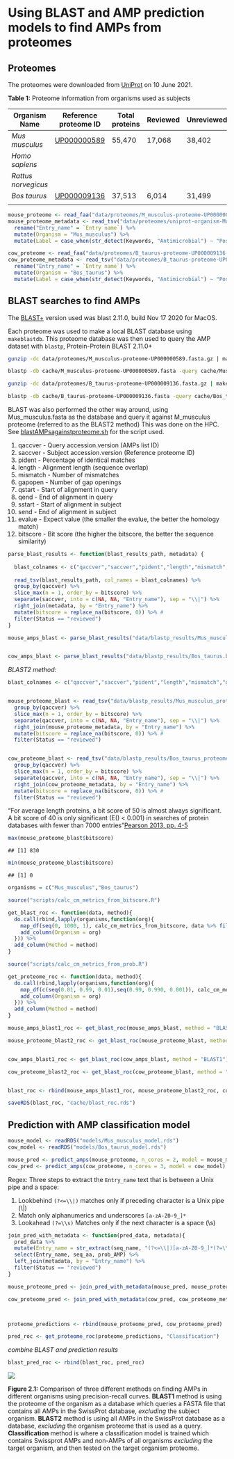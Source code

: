 
# Using BLAST and AMP prediction models to find AMPs from proteomes

## Proteomes

The proteomes were downloaded from
[UniProt](https://www.uniprot.org/proteomes) on 10 June 2021.

**Table 1:** Proteome information from organisms used as subjects

| Organism Name       | Reference proteome ID                                        | Total proteins | Reviewed | Unreviewed |
|---------------------|--------------------------------------------------------------|----------------|----------|------------|
| *Mus musculus*      | [UP000000589](https://www.uniprot.org/proteomes/UP000000589) | 55,470         | 17,068   | 38,402     |
| *Homo sapiens*      |                                                              |                |          |            |
| *Rattus norvegicus* |                                                              |                |          |            |
| *Bos taurus*        | [UP000009136](https://www.uniprot.org/proteomes/UP000009136) | 37,513         | 6,014    | 31,499     |
|                     |                                                              |                |          |            |

``` r
mouse_proteome <- read_faa("data/proteomes/M_musculus-proteome-UP000000589.fasta.gz")
mouse_proteome_metadata <- read_tsv("data/proteomes/uniprot-organism-Mus+musculus+AND+proteome.tab.gz", col_types = cols()) %>%
  rename("Entry_name" = `Entry name`) %>%
  mutate(Organism = "Mus_musculus") %>% 
  mutate(Label = case_when(str_detect(Keywords, "Antimicrobial") ~ "Pos", TRUE ~ "Neg"))

cow_proteome <- read_faa("data/proteomes/B_taurus-proteome-UP000009136.fasta.gz")
cow_proteome_metadata <- read_tsv("data/proteomes/B_taurus-proteome-UP000009136.tab.gz", col_types = cols()) %>%
  rename("Entry_name" = `Entry name`) %>%
  mutate(Organism = "Bos_taurus") %>% 
  mutate(Label = case_when(str_detect(Keywords, "Antimicrobial") ~ "Pos", TRUE ~ "Neg"))
```

## BLAST searches to find AMPs

The [BLAST+](https://pubmed.ncbi.nlm.nih.gov/20003500/) version used was
blast 2.11.0, build Nov 17 2020 for MacOS.

Each proteome was used to make a local BLAST database using
`makeblastdb`. This proteome database was then used to query the AMP
dataset with `blastp`, Protein-Protein BLAST 2.11.0+

``` bash
gunzip -dc data/proteomes/M_musculus-proteome-UP000000589.fasta.gz | makeblastdb -in - -title M_musculus-proteome-UP000000589 -dbtype prot -out cache/M_musculus-proteome-UP000000589.fasta
```

``` bash
blastp -db cache/M_musculus-proteome-UP000000589.fasta -query cache/Mus_musculus.fasta -outfmt 6 -max_target_seqs 5 -evalue=10 > data/blastp_results/Mus_musculus.blastp
```

``` bash
gunzip -dc data/proteomes/B_taurus-proteome-UP000009136.fasta.gz | makeblastdb -in - -title B_taurus-proteome-UP000009136 -dbtype prot -out cache/B_taurus-proteome-UP000009136.fasta 

blastp -db cache/B_taurus-proteome-UP000009136.fasta -query cache/Bos_taurus.fasta -outfmt 6 -max_target_seqs 5 -evalue=10 > data/blastp_results/Bos_taurus.blastp
```

BLAST was also performed the other way around, using Mus\_musculus.fasta
as the database and query it against M\_musculus proteome (referred to
as the BLAST2 method) This was done on the HPC. See
[blastAMPsagainstproteome.sh](/scripts/blastAMPsagainstproteome.sh) for
the script used.

1.  qaccver - Query accession.version (AMPs list ID)
2.  saccver - Subject accession.version (Reference proteome ID)
3.  pident - Percentage of identical matches
4.  length - Alignment length (sequence overlap)
5.  mismatch - Number of mismatches
6.  gapopen - Number of gap openings
7.  qstart - Start of alignment in query
8.  qend - End of alignment in query
9.  sstart - Start of alignment in subject
10. send - End of alignment in subject
11. evalue - Expect value (the smaller the evalue, the better the
    homology match)
12. bitscore - Bit score (the higher the bitscore, the better the
    sequence similarity)

``` r
parse_blast_results <- function(blast_results_path, metadata) {
  
  blast_colnames <- c("qaccver","saccver","pident","length","mismatch","gapopen","qstart","qend","sstart","send","evalue","bitscore")
  
  read_tsv(blast_results_path, col_names = blast_colnames) %>% 
  group_by(qaccver) %>% 
  slice_max(n = 1, order_by = bitscore) %>%
  separate(saccver, into = c(NA, NA, "Entry_name"), sep = "\\|") %>%
  right_join(metadata, by = "Entry_name") %>% 
  mutate(bitscore = replace_na(bitscore, 0)) %>% # 
  filter(Status == "reviewed")
}

mouse_amps_blast <- parse_blast_results("data/blastp_results/Mus_musculus.blastp", mouse_proteome_metadata)


cow_amps_blast <- parse_blast_results("data/blastp_results/Bos_taurus.blastp", cow_proteome_metadata)
```

*BLAST2 method:*

``` r
blast_colnames <- c("qaccver","saccver","pident","length","mismatch","gapopen","qstart","qend","sstart","send","evalue","bitscore")


mouse_proteome_blast <- read_tsv("data/blastp_results/Mus_musculus_proteome.blastp", col_names = blast_colnames) %>% 
  group_by(qaccver) %>% 
  slice_max(n = 1, order_by = bitscore) %>%
  separate(qaccver, into = c(NA, NA, "Entry_name"), sep = "\\|") %>%
  right_join(mouse_proteome_metadata, by = "Entry_name") %>% 
  mutate(bitscore = replace_na(bitscore, 0)) %>% # 
  filter(Status == "reviewed")


cow_proteome_blast <- read_tsv("data/blastp_results/Bos_taurus_proteome.blastp", col_names = blast_colnames) %>% 
  group_by(qaccver) %>% 
  slice_max(n = 1, order_by = bitscore) %>%
  separate(qaccver, into = c(NA, NA, "Entry_name"), sep = "\\|") %>%
  right_join(cow_proteome_metadata, by = "Entry_name") %>% 
  mutate(bitscore = replace_na(bitscore, 0)) %>% # 
  filter(Status == "reviewed")
```

“For average length proteins, a bit score of 50 is almost always
significant. A bit score of 40 is only significant (E() &lt; 0.001) in
searches of protein databases with fewer than 7000 entries”[Pearson
2013, pp. 4-5](https://doi.org/10.1002/0471250953.bi0301s42)

``` r
max(mouse_proteome_blast$bitscore)
```

    ## [1] 830

``` r
min(mouse_proteome_blast$bitscore)
```

    ## [1] 0

``` r
organisms = c("Mus_musculus","Bos_taurus")

source("scripts/calc_cm_metrics_from_bitscore.R")

get_blast_roc <- function(data, method){
  do.call(rbind,lapply(organisms,function(org){ 
    map_df(seq(0, 1000, 1), calc_cm_metrics_from_bitscore, data %>% filter(Organism==org)) %>%
    add_column(Organism = org)
  })) %>%   
  add_column(Method = method)
}

source("scripts/calc_cm_metrics_from_prob.R")

get_proteome_roc <- function(data, method){
  do.call(rbind,lapply(organisms,function(org){ 
    map_df(c(seq(0.01, 0.99, 0.01),seq(0.99, 0.990, 0.001)), calc_cm_metrics_from_prob, data %>% filter(Organism==org)) %>%
    add_column(Organism = org)
  })) %>%   
  add_column(Method = method)
}
```

``` r
mouse_amps_blast1_roc <- get_blast_roc(mouse_amps_blast, method = "BLAST1")

mouse_proteome_blast2_roc <- get_blast_roc(mouse_proteome_blast, method = "BLAST2")


cow_amps_blast1_roc <- get_blast_roc(cow_amps_blast, method = "BLAST1")

cow_proteome_blast2_roc <- get_blast_roc(cow_proteome_blast, method = "BLAST2")


blast_roc <- rbind(mouse_amps_blast1_roc, mouse_proteome_blast2_roc, cow_amps_blast1_roc, cow_proteome_blast2_roc)

saveRDS(blast_roc, "cache/blast_roc.rds")
```

## Prediction with AMP classification model

``` r
mouse_model <- readRDS("models/Mus_musculus_model.rds")
cow_model <- readRDS("models/Bos_taurus_model.rds")
```

``` r
mouse_pred <- predict_amps(mouse_proteome, n_cores = 2, model = mouse_model)
cow_pred <- predict_amps(cow_proteome, n_cores = 3, model = cow_model)
```

Regex: Three steps to extract the `Entry_name` text that is between a
Unix pipe and a space:

1.  Lookbehind `(?<=\\|)` matches only if preceding character is a Unix
    pipe (\\\|)
2.  Match only alphanumerics and underscores `[a-zA-Z0-9_]*`
3.  Lookahead `(?=\\s)` Matches only if the next character is a space
    (\\s)

``` r
join_pred_with_metadata <- function(pred_data, metadata){
  pred_data %>%
  mutate(Entry_name = str_extract(seq_name, "(?<=\\|)[a-zA-Z0-9_]*(?=\\s)")) %>% 
  select(Entry_name, seq_aa, prob_AMP) %>% 
  left_join(metadata, by = "Entry_name") %>%
  filter(Status == "reviewed")
}
```

``` r
mouse_proteome_pred <- join_pred_with_metadata(mouse_pred, mouse_proteome_metadata)

cow_proteome_pred <- join_pred_with_metadata(cow_pred, cow_proteome_metadata)



proteome_predictions <- rbind(mouse_proteome_pred, cow_proteome_pred) 
```

``` r
pred_roc <- get_proteome_roc(proteome_predictions, "Classification")
```

*combine BLAST and prediction results*

``` r
blast_pred_roc <- rbind(blast_roc, pred_roc)
```

![](02_blast_and_prediction_files/figure-gfm/unnamed-chunk-20-1.png)<!-- -->

**Figure 2.1:** Comparison of three different methods on finding AMPs in
different organisms using precision-recall curves. **BLAST1** method is
using the proteome of the organism as a database which queries a FASTA
file that contains all AMPs in the SwissProt database, *excluding* the
subject organism. **BLAST2** method is using all AMPs in the SwissProt
database as a database, *excluding* the organism proteome that is used
as a query. **Classification** method is where a classification model is
trained which contains Swissprot AMPs and non-AMPs of all organisms
*excluding* the target organism, and then tested on the target organism
proteome.
